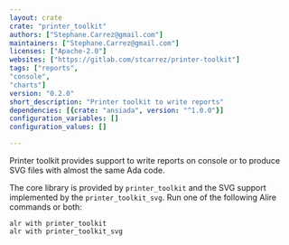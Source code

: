 ```yaml
---
layout: crate
crate: "printer_toolkit"
authors: ["Stephane.Carrez@gmail.com"]
maintainers: ["Stephane.Carrez@gmail.com"]
licenses: ["Apache-2.0"]
websites: ["https://gitlab.com/stcarrez/printer-toolkit"]
tags: ["reports",
"console",
"charts"]
version: "0.2.0"
short_description: "Printer toolkit to write reports"
dependencies: [{crate: "ansiada", version: "^1.0.0"}]
configuration_variables: []
configuration_values: []

---
```

Printer toolkit provides support to write reports on console or to produce SVG files with almost
the same Ada code.

The core library is provided by `printer_toolkit` and the SVG support implemented by the `printer_toolkit_svg`.
Run one of the following Alire commands or both:

```
alr with printer_toolkit
alr with printer_toolkit_svg
```


